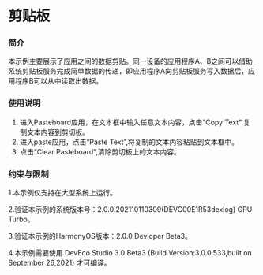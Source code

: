 # 剪贴板<a name="ZH-CN_TOPIC_0000001127261977"></a>

### 简介

本示例主要展示了应用之间的数据剪贴。同一设备的应用程序A、B之间可以借助系统剪贴板服务完成简单数据的传递，即应用程序A向剪贴板服务写入数据后，应用程序B可以从中读取出数据。

### 使用说明

1.  进入Pasteboard应用，在文本框中输入任意文本内容，点击"Copy Text",复制文本内容到剪切板。
2. 进入paste应用，点击“Paste Text”,将复制的文本内容粘贴到文本框中。
3. 点击“Clear Pasteboard”,清除剪切板上的文本内容。

### 约束与限制

1.本示例仅支持在大型系统上运行。

2.验证本示例的系统版本号：2.0.0.202110110309(DEVC00E1R53dexlog) GPU Turbo。

3.验证本示例的HarmonyOS版本：2.0.0 Devloper Beta3。

4.本示例需要使用 DevEco Studio 3.0 Beta3 (Build Version:3.0.0.533,built on September 26,2021) 才可编译。
